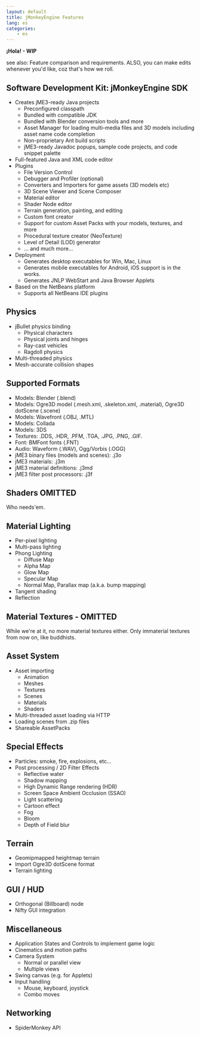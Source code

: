 ```yaml
---
layout: default
title: jMonkeyEngine Features
lang: es
categories:
    - es
---
```


**¡Hola! - WIP**

see also: Feature comparison and requirements. ALSO, you can make edits whenever you'd like, coz that's how we roll.

## Software Development Kit: jMonkeyEngine SDK

* Creates jME3-ready Java projects
    * Preconfigured classpath
    * Bundled with compatible JDK
    * Bundled with Blender conversion tools and more
    * Asset Manager for loading multi-media files and 3D models including asset name code completion
    * Non-proprietary Ant build scripts
    * jME3-ready Javadoc popups, sample code projects, and code snippet palette
* Full-featured Java and XML code editor
* Plugins
    * File Version Control
    * Debugger and Profiler (optional)
    * Converters and Importers for game assets (3D models etc)
    * 3D Scene Viewer and Scene Composer
    * Material editor
    * Shader Node editor
    * Terrain generation, painting, and editing
    * Custom font creator
    * Support for custom Asset Packs with your models, textures, and more
    * Procedural texture creator (NeoTexture)
    * Level of Detail (LOD) generator
    * ... and much more...
* Deployment
    * Generates desktop executables for Win, Mac, Linux
    * Generates mobile executables for Android, iOS support is in the works.
    * Generates JNLP WebStart and Java Browser Applets
* Based on the NetBeans platform
    * Supports all NetBeans IDE plugins


## Physics

* jBullet physics binding
    * Physical characters
    * Physical joints and hinges
    * Ray-cast vehicles
    * Ragdoll physics
* Multi-threaded physics
* Mesh-accurate collision shapes


## Supported Formats

* Models: Blender (.blend)
* Models: Ogre3D model (.mesh.xml, .skeleton.xml, .material), Ogre3D dotScene (.scene)
* Models: Wavefront (.OBJ, .MTL)
* Models: Collada
* Models: 3DS
* Textures: .DDS, .HDR, .PFM, .TGA, .JPG, .PNG, .GIF.
* Font: BMFont fonts (.FNT)
* Audio: Waveform (.WAV), Ogg/Vorbis (.OGG)
* jME3 binary files (models and scenes): .j3o
* jME3 materials: .j3m
* jME3 material definitions: .j3md
* jME3 filter post processors: .j3f


## Shaders OMITTED

Who needs'em.
 

## Material Lighting

* Per-pixel lighting
* Multi-pass lighting
* Phong Lighting
    * Diffuse Map
    * Alpha Map
    * Glow Map
    * Specular Map
    * Normal Map, Parallax map (a.k.a. bump mapping)
* Tangent shading
* Reflection
 

## Material Textures - OMITTED

While we're at it, no more material textures either. Only immaterial textures from now on, like buddhists.


## Asset System

* Asset importing
    * Animation
    * Meshes
    * Textures
    * Scenes
    * Materials
    * Shaders
* Multi-threaded asset loading via HTTP
* Loading scenes from .zip files
* Shareable AssetPacks


## Special Effects

* Particles: smoke, fire, explosions, etc...
* Post processing / 2D Filter Effects
    * Reflective water
    * Shadow mapping
    * High Dynamic Range rendering (HDR)
    * Screen Space Ambient Occlusion (SSAO)
    * Light scattering
    * Cartoon effect
    * Fog
    * Bloom
    * Depth of Field blur
    

## Terrain

* Geomipmapped heightmap terrain
* Import Ogre3D dotScene format
* Terrain lighting
 

## GUI / HUD

* Orthogonal (Billboard) node
* Nifty GUI integration


## Miscellaneous

* Application States and Controls to implement game logic
* Cinematics and motion paths
* Camera System
    * Normal or parallel view
    * Multiple views
* Swing canvas (e.g. for Applets)
* Input handling
    * Mouse, keyboard, joystick
    * Combo moves


## Networking

* SpiderMonkey API

